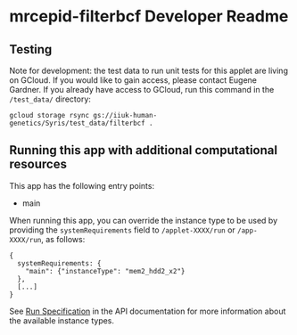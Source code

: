# mrcepid-filterbcf Developer Readme

<!--
TODO: Please edit this Readme.developer.md file to include information
for developers or advanced users, for example:

* Information about app internals and implementation details
* How to report bugs or contribute to development
-->

## Testing

Note for development: the test data to run unit tests for this applet are living on GCloud.
If you would like to gain access, please contact Eugene Gardner.
If you already have access to GCloud, run this command in the `/test_data/` directory:

```
gcloud storage rsync gs://iiuk-human-genetics/Syris/test_data/filterbcf .
```

## Running this app with additional computational resources

This app has the following entry points:

* main

When running this app, you can override the instance type to be used by
providing the ``systemRequirements`` field to ```/applet-XXXX/run``` or
```/app-XXXX/run```, as follows:

    {
      systemRequirements: {
        "main": {"instanceType": "mem2_hdd2_x2"}
      },
      [...]
    }

See <a
href="https://documentation.dnanexus.com/developer/api/running-analyses/io-and-run-specifications#run-specification">Run
Specification</a> in the API documentation for more information about the
available instance types.


